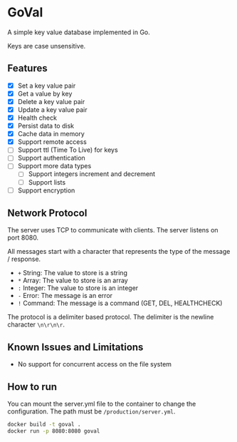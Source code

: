 # GoVal

A simple key value database implemented in Go.

Keys are case unsensitive.

## Features

- [x] Set a key value pair
- [x] Get a value by key
- [x] Delete a key value pair
- [x] Update a key value pair
- [x] Health check
- [x] Persist data to disk
- [x] Cache data in memory
- [x] Support remote access
- [ ] Support ttl (Time To Live) for keys
- [ ] Support authentication
- [ ] Support more data types
  - [ ] Support integers increment and decrement
  - [ ] Support lists
- [ ] Support encryption

## Network Protocol

The server uses TCP to communicate with clients. The server listens on port 8080.

All messages start with a character that represents the type of the message / response.

- `+` String: The value to store is a string
- `*` Array: The value to store is an array
- `:` Integer: The value to store is an integer
- `-` Error: The message is an error
- `!` Command: The message is a command (GET, DEL, HEALTHCHECK)

The protocol is a delimiter based protocol. The delimiter is the newline character `\n\r\n\r`.

## Known Issues and Limitations

- No support for concurrent access on the file system

## How to run

You can mount the server.yml file to the container to change the configuration. The path must be `/production/server.yml`.

```bash
docker build -t goval .
docker run -p 8080:8080 goval
```
